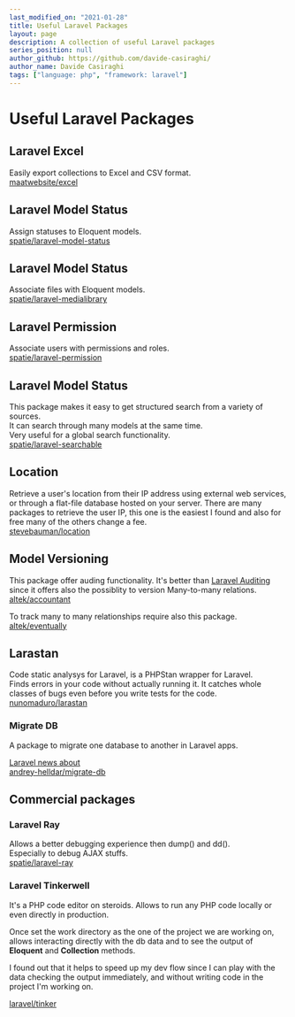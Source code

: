 ```yaml
---
last_modified_on: "2021-01-28"
title: Useful Laravel Packages
layout: page
description: A collection of useful Laravel packages
series_position: null
author_github: https://github.com/davide-casiraghi/
author_name: Davide Casiraghi
tags: ["language: php", "framework: laravel"]
---
```


# Useful Laravel Packages

## Laravel Excel
Easily export collections to Excel and CSV format.   
[maatwebsite/excel](https://github.com/Maatwebsite/Laravel-Excel) 

## Laravel Model Status
Assign statuses to Eloquent models.   
[spatie/laravel-model-status](https://github.com/spatie/laravel-model-status)

## Laravel Model Status
Associate files with Eloquent models.   
[spatie/laravel-medialibrary](https://github.com/spatie/laravel-medialibrary)

## Laravel Permission
Associate users with permissions and roles.   
[spatie/laravel-permission](https://github.com/spatie/laravel-permission)

## Laravel Model Status
This package makes it easy to get structured search from a variety of sources.  
It can search through many models at the same time.  
Very useful for a global search functionality.    
[spatie/laravel-searchable](https://github.com/spatie/laravel-searchable)

## Location
Retrieve a user's location from their IP address using external web services, or through a flat-file database hosted on your server.
There are many packages to retrieve the user IP, this one is the easiest I found and also for free many of the others change a fee.   
[stevebauman/location](https://github.com/stevebauman/location)

## Model Versioning
This package offer auding functionality. 
It's better than [Laravel Auditing](http://www.laravel-auditing.com/) since it offers also the possiblity to version Many-to-many relations.  
[altek/accountant](https://altek.gitlab.io/accountant/)

To track many to many relationships require also this package.   
[altek/eventually](https://altek.gitlab.io/eventually/installation.html)

## Larastan
Code static analysys for Laravel, is a PHPStan wrapper for Laravel.  
Finds errors in your code without actually running it. 
It catches whole classes of bugs even before you write tests for the code.     
[nunomaduro/larastan](https://github.com/nunomaduro/larastan)

### Migrate DB
A package to migrate one database to another in Laravel apps.

[Laravel news about](https://laravel-news.com/laravel-migrate-db-package)  
[andrey-helldar/migrate-db](https://github.com/andrey-helldar/migrate-db)



## Commercial packages

### Laravel Ray
Allows a better debugging experience then dump() and dd().  
Especially to debug AJAX stuffs.  
[spatie/laravel-ray](https://myray.app/)


### Laravel Tinkerwell
It's a PHP code editor on steroids.
Allows to run any PHP code locally or even directly in production.

Once set the work directory as the one of the project we are working on,
allows interacting directly with the db data and to see the output of **Eloquent** and **Collection** methods.

I found out that it helps to speed up my dev flow since I can play with the data checking the output immediately, and without writing code in the project I'm working on.

[laravel/tinker](https://tinkerwell.app/)
